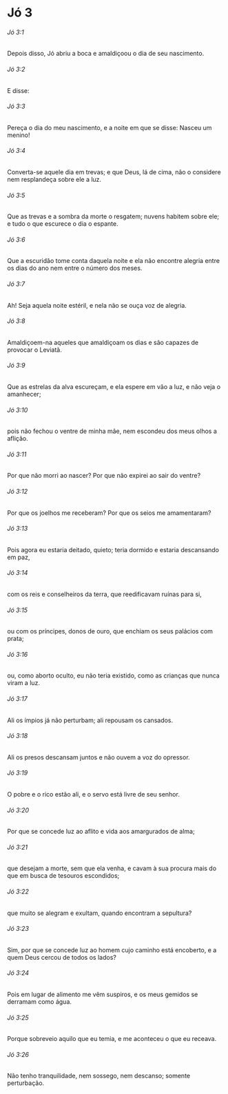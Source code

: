 # Jó 3

###### Jó 3:1

Depois disso, Jó abriu a boca e amaldiçoou o dia de seu nascimento.

###### Jó 3:2

E disse:

###### Jó 3:3

Pereça o dia do meu nascimento, e a noite em que se disse: Nasceu um menino!

###### Jó 3:4

Converta-se aquele dia em trevas; e que Deus, lá de cima, não o considere nem resplandeça sobre ele a luz.

###### Jó 3:5

Que as trevas e a sombra da morte o resgatem; nuvens habitem sobre ele; e tudo o que escurece o dia o espante.

###### Jó 3:6

Que a escuridão tome conta daquela noite e ela não encontre alegria entre os dias do ano nem entre o número dos meses.

###### Jó 3:7

Ah! Seja aquela noite estéril, e nela não se ouça voz de alegria.

###### Jó 3:8

Amaldiçoem-na aqueles que amaldiçoam os dias e são capazes de provocar o Leviatã.

###### Jó 3:9

Que as estrelas da alva escureçam, e ela espere em vão a luz, e não veja o amanhecer;

###### Jó 3:10

pois não fechou o ventre de minha mãe, nem escondeu dos meus olhos a aflição.

###### Jó 3:11

Por que não morri ao nascer? Por que não expirei ao sair do ventre?

###### Jó 3:12

Por que os joelhos me receberam? Por que os seios me amamentaram?

###### Jó 3:13

Pois agora eu estaria deitado, quieto; teria dormido e estaria descansando em paz,

###### Jó 3:14

com os reis e conselheiros da terra, que reedificavam ruínas para si,

###### Jó 3:15

ou com os príncipes, donos de ouro, que enchiam os seus palácios com prata;

###### Jó 3:16

ou, como aborto oculto, eu não teria existido, como as crianças que nunca viram a luz.

###### Jó 3:17

Ali os ímpios já não perturbam; ali repousam os cansados.

###### Jó 3:18

Ali os presos descansam juntos e não ouvem a voz do opressor.

###### Jó 3:19

O pobre e o rico estão ali, e o servo está livre de seu senhor.

###### Jó 3:20

Por que se concede luz ao aflito e vida aos amargurados de alma;

###### Jó 3:21

que desejam a morte, sem que ela venha, e cavam à sua procura mais do que em busca de tesouros escondidos;

###### Jó 3:22

que muito se alegram e exultam, quando encontram a sepultura?

###### Jó 3:23

Sim, por que se concede luz ao homem cujo caminho está encoberto, e a quem Deus cercou de todos os lados?

###### Jó 3:24

Pois em lugar de alimento me vêm suspiros, e os meus gemidos se derramam como água.

###### Jó 3:25

Porque sobreveio aquilo que eu temia, e me aconteceu o que eu receava.

###### Jó 3:26

Não tenho tranquilidade, nem sossego, nem descanso; somente perturbação.

